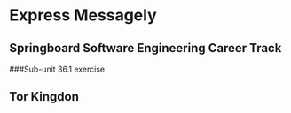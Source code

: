 # Express Messagely
## Springboard Software Engineering Career Track
###Sub-unit 36.1 exercise

## Tor Kingdon
